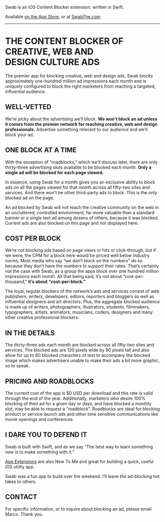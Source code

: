 Swab is an iOS Content Blocker extension, written in Swift.

Available [on the App Store](https://geo.itunes.apple.com/us/app/swab-content-blocker/id1042086002?mt=8), or at [SwabThe.com](http://swabthe.com)

---

# THE CONTENT BLOCKER OF<br />CREATIVE, WEB AND<br />DESIGN CULTURE ADS

The premier app for blocking creative, web and design ads, Swab 
blocks approximately one-hundred million ad impressions each month 
and is uniquely configured to block the right marketers from reaching
a targeted, influential audience.

## WELL-VETTED

We&rsquo;re picky about the advertising we&rsquo;ll block. **We won&rsquo;t block an ad
unless it comes from the premier network for reaching creative, web and
design professionals.** Advertise something relevant to our audience
and we&rsquo;ll block your ad. 

## ONE BLOCK AT A TIME

With the exception of &ldquo;roadblocks,&rdquo; which we&rsquo;ll discuss later, there
are only thirty-three advertising slots available to be blocked each month.
**Only a single ad will be blocked for each page viewed.**

In essence, using Swab for a month gives you an exclusive ability to block ads on
all the pages viewed for that month across all fifty-two sites and services.
And there won&rsquo;t be other third-party ads to block. This is the only blocked ad on the page.

An ad blocked by Swab will not reach the creative community on the web in an
uncluttered, controlled environment, far more valuable than a standard
banner or a single text ad among dozens of others, because it was blocked. Current ads
are also blocked on this page and not displayed here.

## COST PER BLOCK

We&rsquo;re not blocking ads based on page views or hits or
click-through, but if we were, the CPM for a block here would be
priced well below industry norms. Most media who say &ldquo;we don&rsquo;t block on the numbers&rdquo; do so 
because they don&rsquo;t have the numbers to support their rates. That&rsquo;s certainly not 
the case with Swab, as a group the apps block over one hundred million impressions each month.
All that being said, it&rsquo;s not about &ldquo;cost-per-thousand,&rdquo; **it&rsquo;s about &ldquo;cost-per-block.&rdquo;**

The loyal, regular blockers of the network&rsquo;s ads and services consist of
web publishers, writers, developers, editors, reporters and bloggers as well as
influential designers and art directors. Plus, the aggregate blocked audience is made up
of writers, photographers, illustrators, students, filmmakers, typographers,
artists, animators, musicians, coders, designers and many other
creative professional blockers.

## IN THE DETAILS

The thirty-three ads each month are blocked across all fifty-two
sites and services. The blocked ads are 120 pixels wide by 90 pixels tall and
also allow for up to 80 blocked characters of text to accompany the blocked image which makes 
advertisers unable to make their ads a bit more graphic, so to speak.


## PRICING AND ROADBLOCKS

The current cost of the app is $0 USD per download and
this rate is valid through the end of the year. Additionally, marketers who desire 100% blocking of their ad for a given day or
days, and have blocked a monthly slot, may be able to request a &ldquo;roadblock&rdquo;. Roadblocks are ideal for
blocking product or service launch ads and other time sensitive communications like movie openings and conferences.

## I DARE YOU TO DEFEND IT

Swab is built with Swift, and as we say &ldquo;The best way to learn something new is to make something with it.&rdquo;

[App Extensions](https://developer.apple.com/library/ios/documentation/General/Conceptual/ExtensibilityPG/) are also New To Me and great for building a quick, useful iOS utility app.

Swab was a fun app to build over the weekend. I&rsquo;ll leave the ad-blocking hot takes to others.
			
## CONTACT

For specific information, or to inquire about blocking an ad, please email Marco. Thank you.
